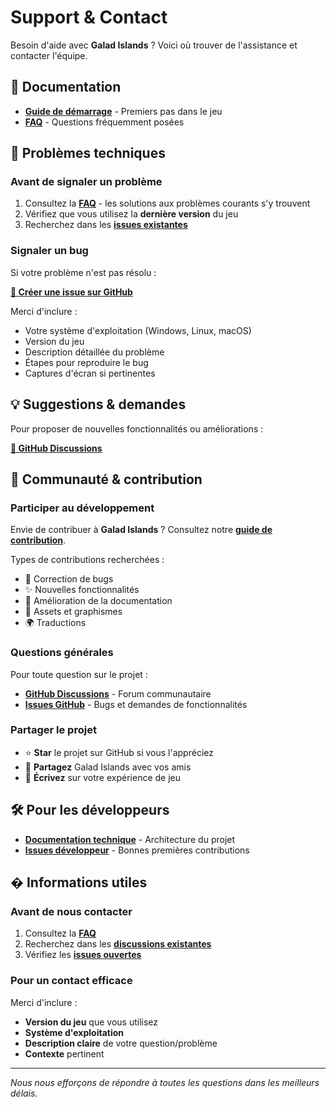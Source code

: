 # Support & Contact

Besoin d'aide avec **Galad Islands** ? Voici où trouver de l'assistance et contacter l'équipe.

## 📖 Documentation

- **[Guide de démarrage](user/basics/getting-started.md)** - Premiers pas dans le jeu
- **[FAQ](user/help/faq.md)** - Questions fréquemment posées

## 🐛 Problèmes techniques

### Avant de signaler un problème

1. Consultez la **[FAQ](user/help/faq.md)** - les solutions aux problèmes courants s'y trouvent
2. Vérifiez que vous utilisez la **dernière version** du jeu
3. Recherchez dans les **[issues existantes](https://github.com/Fydyr/Galad-Islands/issues)**

### Signaler un bug

Si votre problème n'est pas résolu :

**[🔗 Créer une issue sur GitHub](https://github.com/Fydyr/Galad-Islands/issues/new)**

Merci d'inclure :

- Votre système d'exploitation (Windows, Linux, macOS)
- Version du jeu
- Description détaillée du problème
- Étapes pour reproduire le bug
- Captures d'écran si pertinentes

## 💡 Suggestions & demandes

Pour proposer de nouvelles fonctionnalités ou améliorations :

**[🔗 GitHub Discussions](https://github.com/Fydyr/Galad-Islands/discussions)**

## 🤝 Communauté & contribution

### Participer au développement

Envie de contribuer à **Galad Islands** ? Consultez notre **[guide de contribution](dev/07-annexes/contributing.md)**.

Types de contributions recherchées :

- 🐛 Correction de bugs
- ✨ Nouvelles fonctionnalités
- 📝 Amélioration de la documentation
- 🎨 Assets et graphismes
- 🌍 Traductions

### Questions générales

Pour toute question sur le projet :

- **[GitHub Discussions](https://github.com/Fydyr/Galad-Islands/discussions)** - Forum communautaire
- **[Issues GitHub](https://github.com/Fydyr/Galad-Islands/issues)** - Bugs et demandes de fonctionnalités

### Partager le projet

- ⭐ **Star** le projet sur GitHub si vous l'appréciez
- 🔗 **Partagez** Galad Islands avec vos amis
- 📝 **Écrivez** sur votre expérience de jeu

## 🛠️ Pour les développeurs

- **[Documentation technique](dev/01-introduction/overview.md)** - Architecture du projet
- **[Issues développeur](https://github.com/Fydyr/Galad-Islands/issues)** - Bonnes premières contributions

## � Informations utiles

### Avant de nous contacter

1. Consultez la **[FAQ](user/help/faq.md)**
2. Recherchez dans les **[discussions existantes](https://github.com/Fydyr/Galad-Islands/discussions)**
3. Vérifiez les **[issues ouvertes](https://github.com/Fydyr/Galad-Islands/issues)**

### Pour un contact efficace

Merci d'inclure :

- **Version du jeu** que vous utilisez
- **Système d'exploitation**
- **Description claire** de votre question/problème
- **Contexte** pertinent

---

*Nous nous efforçons de répondre à toutes les questions dans les meilleurs délais.*